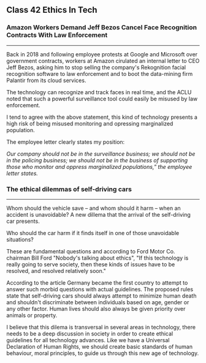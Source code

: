 ## Class 42 Ethics In Tech

### Amazon Workers Demand Jeff Bezos Cancel Face Recognition Contracts With Law Enforcement

------

Back in 2018 and following employee protests at Google and Microsoft over government contracts, workers at Amazon cirulated an internal letter to CEO Jeff Bezos, asking him to stop selling the company's Rekognition facial recognition software to law enforcement and to boot the data-mining firm Palantir from its cloud services.

 The technology can recognize and track faces in real time, and the ACLU noted that such a powerful surveillance tool could easily be misused by law enforcement.

I tend to agree with the above statement, this kind of technology presents a high risk of being misused monitoring and opressing marginalized population. 

The employee letter clearly states my position:

*Our company should not be in the surveillance business; we should not be in the policing business; we should not be in the business of supporting those who monitor and oppress marginalized populations,” the employee letter states.*



### The ethical dilemmas of self-driving cars

------

Whom should the vehicle save – and whom should it harm – when an accident is unavoidable? A new dillema that the arrival of the self-driving car presents.

Who should the car harm if it finds itself in one of those unavoidable situations?

These are fundamental questions and according to Ford Motor Co. chairman Bill Ford "Nobody's talking about ethics", "If this technology is really going to serve society, then these kinds of issues have to be resolved, and resolved relatively soon."

According to the article Germany became the first country to attempt to answer such morbid questions with actual guidelines. The proposed rules state that self-driving cars should always attempt to minimize human death and shouldn't discriminate between individuals based on age, gender or any other factor. Human lives should also always be given priority over animals or property.

I believe that this dilema is transversal in several areas in technology, there needs to be a deep discussion in society in order to create ethical guidelines for all technology advances. Like we have a Universal Declaration of Human Rights, we should create basic standards of human behaviour, moral principles, to guide us through this new age of technology.